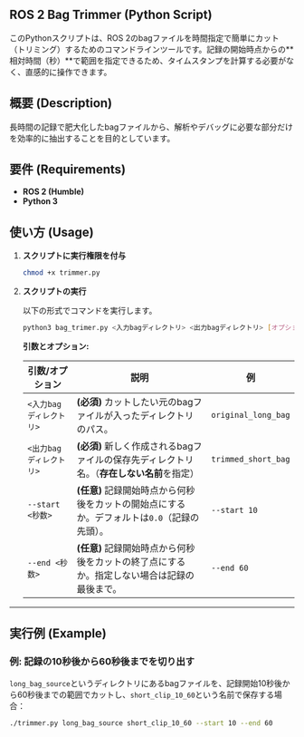 ## ROS 2 Bag Trimmer (Python Script)

このPythonスクリプトは、ROS 2のbagファイルを時間指定で簡単にカット（トリミング）するためのコマンドラインツールです。記録の開始時点からの**相対時間（秒）**で範囲を指定できるため、タイムスタンプを計算する必要がなく、直感的に操作できます。

## 概要 (Description)

長時間の記録で肥大化したbagファイルから、解析やデバッグに必要な部分だけを効率的に抽出することを目的としています。

## 要件 (Requirements)

* **ROS 2 (Humble)**
* **Python 3**

## 使い方 (Usage)

1.  **スクリプトに実行権限を付与**

    ```bash
    chmod +x trimmer.py
    ```

2.  **スクリプトの実行**

    以下の形式でコマンドを実行します。

    ```bash
    python3 bag_trimer.py <入力bagディレクトリ> <出力bagディレクトリ> [オプション]
    ```

    **引数とオプション:**

    | 引数/オプション           | 説明                                                                                                | 例                      |
    | ------------------------- | --------------------------------------------------------------------------------------------------- | ----------------------- |
    | `<入力bagディレクトリ>`   | **(必須)** カットしたい元のbagファイルが入ったディレクトリのパス。                                        | `original_long_bag`     |
    | `<出力bagディレクトリ>`   | **(必須)** 新しく作成されるbagファイルの保存先ディレクトリ名。（**存在しない名前**を指定）                 | `trimmed_short_bag`     |
    | `--start <秒数>`          | **(任意)** 記録開始時点から何秒後をカットの開始点にするか。デフォルトは`0.0`（記録の先頭）。           | `--start 10`            |
    | `--end <秒数>`            | **(任意)** 記録開始時点から何秒後をカットの終了点にするか。指定しない場合は記録の最後まで。          | `--end 60`              |

---

## 実行例 (Example)

### 例: 記録の10秒後から60秒後までを切り出す

`long_bag_source`というディレクトリにあるbagファイルを、記録開始10秒後から60秒後までの範囲でカットし、`short_clip_10_60`という名前で保存する場合：

```bash
./trimmer.py long_bag_source short_clip_10_60 --start 10 --end 60
